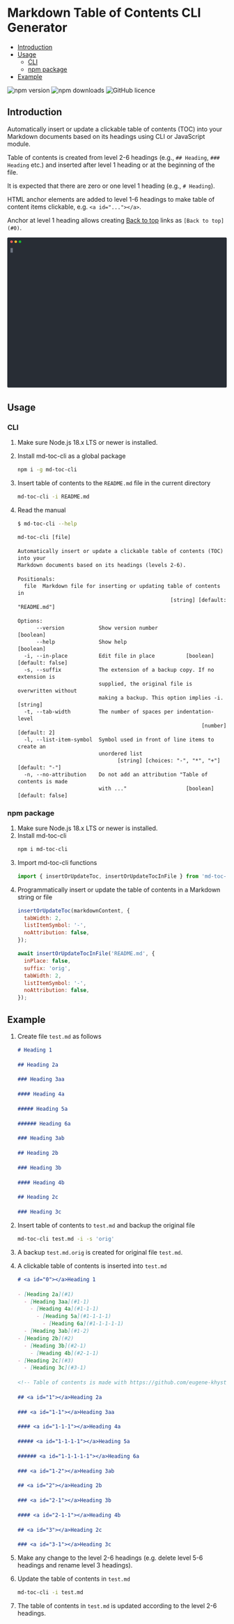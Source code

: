 # <a id="0"></a>Markdown Table of Contents CLI Generator

- [Introduction](#1)
- [Usage](#2)
  - [CLI](#2-1)
  - [npm package](#2-2)
- [Example](#3)

<!-- Table of contents is made with https://github.com/eugene-khyst/md-toc-cli -->

![npm version](https://img.shields.io/npm/v/md-toc-cli)
![npm downloads](https://img.shields.io/npm/dt/md-toc-cli)
![GitHub licence](https://img.shields.io/github/license/eugene-khyst/md-toc-cli)

## <a id="1"></a>Introduction

Automatically insert or update a clickable table of contents (TOC) into your Markdown documents based on its headings using CLI or JavaScript module.

Table of contents is created from level 2-6 headings (e.g., `## Heading`, `### Heading` etc.) and inserted after level 1 heading or at the beginning of the file.

It is expected that there are zero or one level 1 heading (e.g., `# Heading`).

HTML anchor elements are added to level 1-6 headings to make table of content items clickable, e.g. `<a id="..."></a>`.

Anchor at level 1 heading allows creating [Back to top](#0) links as `[Back to top](#0)`.

![md-toc-cli usage](md-toc-cli.svg)

## <a id="2"></a>Usage

### <a id="2-1"></a>CLI

1. Make sure Node.js 18.x LTS or newer is installed.
2. Install md-toc-cli as a global package
   ```bash
   npm i -g md-toc-cli
   ```
3. Insert table of contents to the `README.md` file in the current directory
   ```bash
   md-toc-cli -i README.md
   ```
4. Read the manual

   ```bash
   $ md-toc-cli --help
   ```

   ```
   md-toc-cli [file]

   Automatically insert or update a clickable table of contents (TOC) into your
   Markdown documents based on its headings (levels 2-6).

   Positionals:
     file  Markdown file for inserting or updating table of contents in
                                                    [string] [default: "README.md"]

   Options:
         --version           Show version number                          [boolean]
         --help              Show help                                    [boolean]
     -i, --in-place          Edit file in place          [boolean] [default: false]
     -s, --suffix            The extension of a backup copy. If no extension is
                             supplied, the original file is overwritten without
                             making a backup. This option implies -i.      [string]
     -t, --tab-width         The number of spaces per indentation-level
                                                              [number] [default: 2]
     -l, --list-item-symbol  Symbol used in front of line items to create an
                             unordered list
                                   [string] [choices: "-", "*", "+"] [default: "-"]
     -n, --no-attribution    Do not add an attribution "Table of contents is made
                             with ..."                   [boolean] [default: false]
   ```

### <a id="2-2"></a>npm package

1. Make sure Node.js 18.x LTS or newer is installed.
2. Install md-toc-cli
   ```bash
   npm i md-toc-cli
   ```
3. Import md-toc-cli functions
   ```javascript
   import { insertOrUpdateToc, insertOrUpdateTocInFile } from 'md-toc-cli';
   ```
4. Programmatically insert or update the table of contents in a Markdown string or file
   ```javascript
   insertOrUpdateToc(markdownContent, {
     tabWidth: 2,
     listItemSymbol: '-',
     noAttribution: false,
   });
   ```
   ```javascript
   await insertOrUpdateTocInFile('README.md', {
     inPlace: false,
     suffix: 'orig',
     tabWidth: 2,
     listItemSymbol: '-',
     noAttribution: false,
   });
   ```

## <a id="3"></a>Example

1. Create file `test.md` as follows

   ```markdown
   # Heading 1

   ## Heading 2a

   ### Heading 3aa

   #### Heading 4a

   ##### Heading 5a

   ###### Heading 6a

   ### Heading 3ab

   ## Heading 2b

   ### Heading 3b

   #### Heading 4b

   ## Heading 2c

   ### Heading 3c
   ```

2. Insert table of contents to `test.md` and backup the original file
   ```bash
   md-toc-cli test.md -i -s 'orig'
   ```
3. A backup `test.md.orig` is created for original file `test.md`.
4. A clickable table of contents is inserted into `test.md`

   ```markdown
   # <a id="0"></a>Heading 1

   - [Heading 2a](#1)
     - [Heading 3aa](#1-1)
       - [Heading 4a](#1-1-1)
         - [Heading 5a](#1-1-1-1)
           - [Heading 6a](#1-1-1-1-1)
     - [Heading 3ab](#1-2)
   - [Heading 2b](#2)
     - [Heading 3b](#2-1)
       - [Heading 4b](#2-1-1)
   - [Heading 2c](#3)
     - [Heading 3c](#3-1)

   <!-- Table of contents is made with https://github.com/eugene-khyst/md-toc-cli -->

   ## <a id="1"></a>Heading 2a

   ### <a id="1-1"></a>Heading 3aa

   #### <a id="1-1-1"></a>Heading 4a

   ##### <a id="1-1-1-1"></a>Heading 5a

   ###### <a id="1-1-1-1-1"></a>Heading 6a

   ### <a id="1-2"></a>Heading 3ab

   ## <a id="2"></a>Heading 2b

   ### <a id="2-1"></a>Heading 3b

   #### <a id="2-1-1"></a>Heading 4b

   ## <a id="3"></a>Heading 2c

   ### <a id="3-1"></a>Heading 3c
   ```

5. Make any change to the level 2-6 headings (e.g. delete level 5-6 headings and rename level 3 headings).
6. Update the table of contents in `test.md`
   ```bash
   md-toc-cli -i test.md
   ```
7. The table of contents in `test.md` is updated according to the level 2-6 headings.
